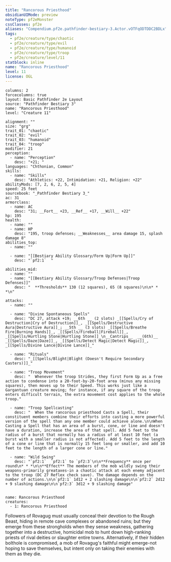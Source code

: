 ```yaml
---
title: "Rancorous Priesthood"
obsidianUIMode: preview
noteType: pf2eMonster
cssClasses: pf2e
aliases: "Compendium.pf2e.pathfinder-bestiary-3.Actor.vOTFqODTDDC2BDLx" 
tags:
  - pf2e/creature/type/chaotic
  - pf2e/creature/type/evil
  - pf2e/creature/type/humanoid
  - pf2e/creature/type/troop
  - pf2e/creature/level/11
statblock: inline
name: "Rancorous Priesthood"
level: 11
license: OGL
---
```


```statblock
columns: 2
forcecolumns: true
layout: Basic Pathfinder 2e Layout
source: "Pathfinder Bestiary 3"
name: "Rancorous Priesthood"
level: "Creature 11"

alignment: ""
size: "grg"
trait_01: "chaotic"
trait_02: "evil"
trait_03: "humanoid"
trait_04: "troop"
modifier: 21
perception:
  - name: "Perception"
    desc: "+21; "
languages: "Chthonian, Common"
skills:
  - name: "Skills"
    desc: "Athletics: +22, Intimidation: +21, Religion: +22"
abilityMods: [7, 2, 6, 2, 5, 4]
speed: 25 feet
sourcebook: "_Pathfinder Bestiary 3_"
ac: 31
armorclass:
  - name: AC
    desc: "31; __Fort__ +23, __Ref__ +17, __Will__ +22"
hp: 195
health:
  - name: ""
  - name: HP
    desc: "195, troop defenses; __Weaknesses__ area damage 15, splash damage 8"
abilities_top:
  - name: ""

  - name: "[[Bestiary Ability Glossary/Form Up|Form Up]]"
    desc: "`pf2:1`  "

abilities_mid:
  - name: ""
  - name: "[[Bestiary Ability Glossary/Troop Defenses|Troop Defenses]]"
    desc: "  **Thresholds** 130 (12 squares), 65 (8 squares)\n\n* * *\n"

attacks:
  - name: ""

  - name: "Divine Spontaneous Spells"
    desc: "DC 27, attack +19; __6th __ (2 slots) _[[Spells/Cry of Destruction|Cry of Destruction]]_, _[[Spells/Destructive Aura|Destructive Aura]]_; __5th __ (3 slots) _[[Spells/Breathe Fire|Burning Hands]]_, _[[Spells/Fireball|Fireball]]_, _[[Spells/Hurtling Stone|Hurtling Stone]]_\n__Cantrips__  __(6th)__ _[[Spells/Daze|Daze]]_, _[[Spells/Detect Magic|Detect Magic]]_, _[[Spells/Divine Lance|Divine Lance]]_"

  - name: "Rituals"
    desc: "_[[Spells/Blight|Blight (Doesn't Require Secondary Casters)]]_"

  - name: "Troop Movement"
    desc: "  Whenever the troop Strides, they first Form Up as a free action to condense into a 20-foot-by-20-foot area (minus any missing squares), then moves up to their Speed. This works just like a Gargantuan creature moving; for instance, if any square of the troop enters difficult terrain, the extra movement cost applies to the whole troop."

  - name: "Troop Spellcasting"
    desc: "  When the rancorous priesthood Casts a Spell, their constituent members combine their efforts into casting a more powerful version of the spell than any one member could achieve alone.\n\nWhen Casting a Spell that has an area of a burst, cone, or line and doesn't have a duration, increase the area of that spell. Add 5 feet to the radius of a burst that normally has a radius of at least 10 feet (a burst with a smaller radius is not affected). Add 5 feet to the length of a cone or line that is normally 15 feet long or smaller, and add 10 feet to the length of a larger cone or line."

  - name: "Wild Swing"
    desc: "`pf2:1`  `pf2:1` to `pf2:3`\n\n**Frequency** once per round\n* * *\n\n**Effect** The members of the mob wildly swing their weapons-primarily greataxes-in a chaotic attack at each enemy adjacent to the troop (DC 27 Reflex check save). The damage depends on the number of actions.\n\n`pf2:1` 1d12 + 2 slashing damage\n\n`pf2:2` 2d12 + 9 slashing damage\n\n`pf2:3` 3d12 + 9 slashing damage"
 
```

```encounter-table
name: Rancorous Priesthood
creatures:
  - 1: Rancorous Priesthood
```



Followers of Rovagug must usually conceal their devotion to the Rough Beast, hiding in remote cave complexes or abandoned ruins; but they emerge from these strongholds when they sense weakness, gathering together into a destructive, homicidal mob to hunt down high-ranking priests of rival deities or slaughter entire towns. Alternatively, if their hidden bolthole is compromised, a mob of Rovagug's faithful might emerge-not hoping to save themselves, but intent only on taking their enemies with them as they die.
